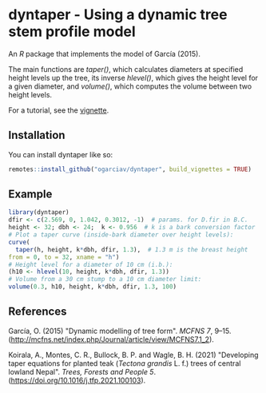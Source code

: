 
# dyntaper  -  Using a dynamic tree stem profile model

<!-- badges: start -->
<!-- badges: end -->

An *R* package that implements the model of García (2015).

The main functions are *taper()*, which calculates diameters at specified height levels up the tree, its inverse *hlevel()*, which gives the height level for a given diameter, and *volume()*, which computes the volume between two height levels.

For a tutorial, see the [vignette](dyntaper.pdf).

## Installation

You can install dyntaper like so:

``` r
remotes::install_github("ogarciav/dyntaper", build_vignettes = TRUE)
```

## Example

``` r
library(dyntaper)
dfir <- c(2.569, 0, 1.042, 0.3012, -1)  # params. for D.fir in B.C.
height <- 32; dbh <- 24;  k <- 0.956  # k is a bark conversion factor
# Plot a taper curve (inside-bark diameter over height levels):
curve(
  taper(h, height, k*dbh, dfir, 1.3),  # 1.3 m is the breast height
from = 0, to = 32, xname = "h")
# Height level for a diameter of 10 cm (i.b.):
(h10 <- hlevel(10, height, k*dbh, dfir, 1.3))
# Volume from a 30 cm stump to a 10 cm diameter limit:
volume(0.3, h10, height, k*dbh, dfir, 1.3, 100)
```
## References

García, O. (2015) "Dynamic modelling of tree form". *MCFNS 7*, 9–15.
  (http://mcfns.net/index.php/Journal/article/view/MCFNS7.1_2).
  
Koirala, A., Montes, C. R., Bullock, B. P. and Wagle, B. H. (2021) "Developing
  taper equations for planted teak (*Tectona grandis* L. f.) trees of
  central lowland Nepal". *Trees, Forests and People 5*.
  (https://doi.org/10.1016/j.tfp.2021.100103).
